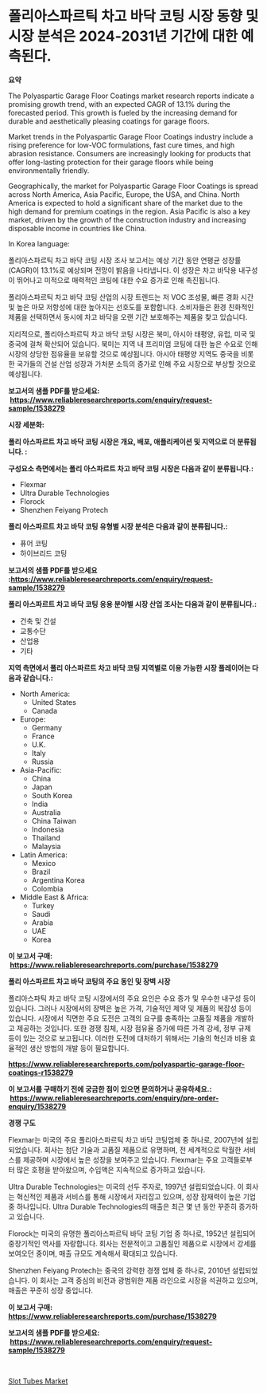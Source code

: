 <p><h1>폴리아스파르틱 차고 바닥 코팅 시장 동향 및 시장 분석은 2024-2031년 기간에 대한 예측된다.</h1></p><p><strong>요약</strong></p>
<p><p>The Polyaspartic Garage Floor Coatings market research reports indicate a promising growth trend, with an expected CAGR of 13.1% during the forecasted period. This growth is fueled by the increasing demand for durable and aesthetically pleasing coatings for garage floors. </p><p>Market trends in the Polyaspartic Garage Floor Coatings industry include a rising preference for low-VOC formulations, fast cure times, and high abrasion resistance. Consumers are increasingly looking for products that offer long-lasting protection for their garage floors while being environmentally friendly.</p><p>Geographically, the market for Polyaspartic Garage Floor Coatings is spread across North America, Asia Pacific, Europe, the USA, and China. North America is expected to hold a significant share of the market due to the high demand for premium coatings in the region. Asia Pacific is also a key market, driven by the growth of the construction industry and increasing disposable income in countries like China.</p><p>In Korea language:</p><p>폴리아스파르틱 차고 바닥 코팅 시장 조사 보고서는 예상 기간 동안 연평균 성장률(CAGR)이 13.1%로 예상되며 전망이 밝음을 나타냅니다. 이 성장은 차고 바닥용 내구성이 뛰어나고 미적으로 매력적인 코팅에 대한 수요 증가로 인해 촉진됩니다.</p><p>폴리아스파르틱 차고 바닥 코팅 산업의 시장 트렌드는 저 VOC 조성물, 빠른 경화 시간 및 높은 마모 저항성에 대한 높아지는 선호도를 포함합니다. 소비자들은 환경 친화적인 제품을 선택하면서 동시에 차고 바닥을 오랜 기간 보호해주는 제품을 찾고 있습니다.</p><p>지리적으로, 폴리아스파르틱 차고 바닥 코팅 시장은 북미, 아시아 태평양, 유럽, 미국 및 중국에 걸쳐 확산되어 있습니다. 북미는 지역 내 프리미엄 코팅에 대한 높은 수요로 인해 시장의 상당한 점유율을 보유할 것으로 예상됩니다. 아시아 태평양 지역도 중국을 비롯한 국가들의 건설 산업 성장과 가처분 소득의 증가로 인해 주요 시장으로 부상할 것으로 예상됩니다.</p></p>
<p><strong>보고서의 샘플 PDF를 받으세요: &nbsp;<a href="https://www.reliableresearchreports.com/enquiry/request-sample/1538279">https://www.reliableresearchreports.com/enquiry/request-sample/1538279</a></strong></p>
<p><strong>시장 세분화:</strong></p>
<p><strong> 폴리 아스파르트 차고 바닥 코팅 시장은 개요, 배포, 애플리케이션 및 지역으로 더 분류됩니다. :</strong></p>
<p><strong>구성요소 측면에서는 폴리 아스파르트 차고 바닥 코팅 시장은 다음과 같이 분류됩니다.:</strong></p>
<p><ul><li>Flexmar</li><li>Ultra Durable Technologies</li><li>Florock</li><li>Shenzhen Feiyang Protech</li></ul></p>
<p><strong> 폴리 아스파르트 차고 바닥 코팅 유형별 시장 분석은 다음과 같이 분류됩니다.:</strong></p>
<p><ul><li>퓨어 코팅</li><li>하이브리드 코팅</li></ul></p>
<p><strong>보고서의 샘플 PDF를 받으세요 :<a href="https://www.reliableresearchreports.com/enquiry/request-sample/1538279">https://www.reliableresearchreports.com/enquiry/request-sample/1538279</a></strong></p>
<p><strong> 폴리 아스파르트 차고 바닥 코팅 응용 분야별 시장 산업 조사는 다음과 같이 분류됩니다.:</strong></p>
<p><ul><li>건축 및 건설</li><li>교통수단</li><li>산업용</li><li>기타</li></ul></p>
<p><strong>지역 측면에서 폴리 아스파르트 차고 바닥 코팅 지역별로 이용 가능한 시장 플레이어는 다음과 같습니다.:</strong></p>
<p><ul>
    <li>
        North America:
        <ul>
            <li>United States</li>
            <li>Canada</li>
        </ul>
    </li>
    <li>
        Europe:
        <ul>
            <li>Germany</li>
            <li>France</li>
            <li>U.K.</li>
            <li>Italy</li>
            <li>Russia</li>
        </ul>
    </li>
    <li>
        Asia-Pacific:
        <ul>
            <li>China</li>
            <li>Japan</li>
            <li>South Korea</li>
            <li>India</li>
            <li>Australia</li>
            <li>China Taiwan</li>
            <li>Indonesia</li>
            <li>Thailand</li>
            <li>Malaysia</li>
        </ul>
    </li>
    <li>
        Latin America:
        <ul>
            <li>Mexico</li>
            <li>Brazil</li>
            <li>Argentina Korea</li>
            <li>Colombia</li>
        </ul>
    </li>
    <li>
        Middle East & Africa:
        <ul>
            <li>Turkey</li>
            <li>Saudi</li>
            <li>Arabia</li>
            <li>UAE</li>
            <li>Korea</li>
        </ul>
    </li>
    </ul></p>
<p><strong>이 보고서 구매: &nbsp;<a href="https://www.reliableresearchreports.com/purchase/1538279">https://www.reliableresearchreports.com/purchase/1538279</a></strong></p>
<p><strong>폴리 아스파르트 차고 바닥 코팅의 주요 동인 및 장벽 시장</strong></p>
<p><p>폴리아스파틱 차고 바닥 코팅 시장에서의 주요 요인은 수요 증가 및 우수한 내구성 등이 있습니다. 그러나 시장에서의 장벽은 높은 가격, 기술적인 제약 및 제품의 복잡성 등이 있습니다. 시장에서 직면한 주요 도전은 고객의 요구를 충족하는 고품질 제품을 개발하고 제공하는 것입니다. 또한 경쟁 침체, 시장 점유율 증가에 따른 가격 강세, 정부 규제 등이 있는 것으로 보고됩니다. 이러한 도전에 대처하기 위해서는 기술의 혁신과 비용 효율적인 생산 방법의 개발 등이 필요합니다.</p></p>
<p><strong><a href="https://www.reliableresearchreports.com/polyaspartic-garage-floor-coatings-r1538279">https://www.reliableresearchreports.com/polyaspartic-garage-floor-coatings-r1538279</a></strong></p>
<p><strong>이 보고서를 구매하기 전에 궁금한 점이 있으면 문의하거나 공유하세요.: &nbsp;<a href="https://www.reliableresearchreports.com/enquiry/pre-order-enquiry/1538279">https://www.reliableresearchreports.com/enquiry/pre-order-enquiry/1538279</a></strong></p>
<p><strong>경쟁 구도</strong></p>
<p><p>Flexmar는 미국의 주요 폴리아스파르틱 차고 바닥 코팅업체 중 하나로, 2007년에 설립되었습니다. 회사는 첨단 기술과 고품질 제품으로 유명하며, 전 세계적으로 탁월한 서비스를 제공하며 시장에서 높은 성장을 보여주고 있습니다. Flexmar는 주요 고객들로부터 많은 호평을 받아왔으며, 수입액은 지속적으로 증가하고 있습니다.</p><p>Ultra Durable Technologies는 미국의 선두 주자로, 1997년 설립되었습니다. 이 회사는 혁신적인 제품과 서비스를 통해 시장에서 자리잡고 있으며, 성장 잠재력이 높은 기업 중 하나입니다. Ultra Durable Technologies의 매출은 최근 몇 년 동안 꾸준히 증가하고 있습니다.</p><p>Florock는 미국의 유명한 폴리아스파르틱 바닥 코팅 기업 중 하나로, 1952년 설립되어 중장기적인 역사를 자랑합니다. 회사는 전문적이고 고품질인 제품으로 시장에서 강세를 보여오던 중이며, 매출 규모도 계속해서 확대되고 있습니다.</p><p>Shenzhen Feiyang Protech는 중국의 강력한 경쟁 업체 중 하나로, 2010년 설립되었습니다. 이 회사는 고객 중심의 비전과 광범위한 제품 라인으로 시장을 석권하고 있으며, 매출은 꾸준히 성장 중입니다.</p></p>
<p><strong>이 보고서 구매: &nbsp; <a href="https://www.reliableresearchreports.com/purchase/1538279">https://www.reliableresearchreports.com/purchase/1538279</a></strong></p>
<p><strong>보고서의 샘플 PDF를 받으세요: &nbsp;<a href="https://www.reliableresearchreports.com/enquiry/request-sample/1538279">https://www.reliableresearchreports.com/enquiry/request-sample/1538279</a></strong><strong></strong></p>
<p>&nbsp;</p>
<p><p><a href="https://view.publitas.com/reportprime-1/slot-tubes-market-report-reveals-the-latest-trends-and-growth-opportunities-of-this-market/">Slot Tubes Market</a></p></p>